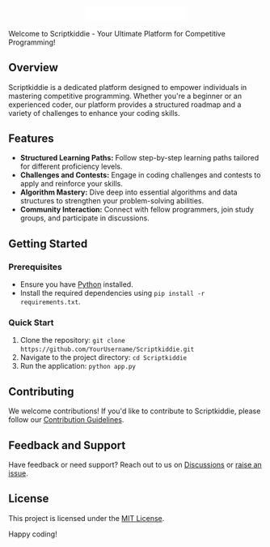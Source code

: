 <p align="center">
  <img src="assets/images/logo.png" alt="Scriptkiddie Logo" width="200">
</p>
Welcome to Scriptkiddie - Your Ultimate Platform for Competitive Programming!

## Overview

Scriptkiddie is a dedicated platform designed to empower individuals in mastering competitive programming. Whether you're a beginner or an experienced coder, our platform provides a structured roadmap and a variety of challenges to enhance your coding skills.

## Features

- **Structured Learning Paths:** Follow step-by-step learning paths tailored for different proficiency levels.
- **Challenges and Contests:** Engage in coding challenges and contests to apply and reinforce your skills.
- **Algorithm Mastery:** Dive deep into essential algorithms and data structures to strengthen your problem-solving abilities.
- **Community Interaction:** Connect with fellow programmers, join study groups, and participate in discussions.

## Getting Started

### Prerequisites

- Ensure you have [Python](https://www.python.org/downloads/) installed.
- Install the required dependencies using `pip install -r requirements.txt`.

### Quick Start

1. Clone the repository: `git clone https://github.com/YourUsername/Scriptkiddie.git`
2. Navigate to the project directory: `cd Scriptkiddie`
3. Run the application: `python app.py`

## Contributing

We welcome contributions! If you'd like to contribute to Scriptkiddie, please follow our [Contribution Guidelines](CONTRIBUTING.md).

## Feedback and Support

Have feedback or need support? Reach out to us on [Discussions](https://github.com/YourUsername/Scriptkiddie/discussions) or [raise an issue](https://github.com/YourUsername/Scriptkiddie/issues).

## License

This project is licensed under the [MIT License](LICENSE).

Happy coding!